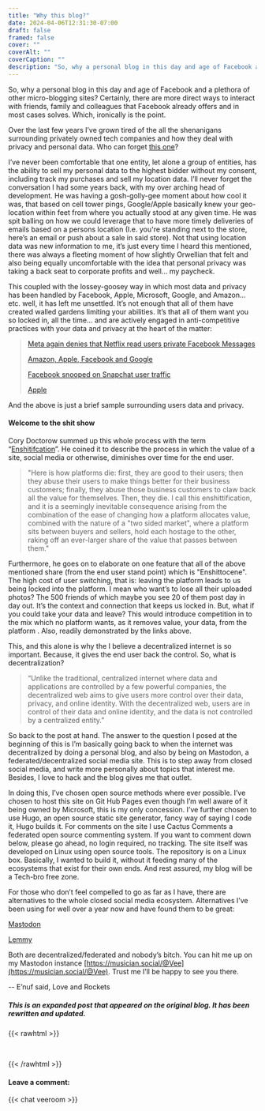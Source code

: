 ```yaml
---
title: "Why this blog?"
date: 2024-04-06T12:31:30-07:00
draft: false
framed: false
cover: ""
coverAlt: ""
coverCaption: ""
description: "So, why a personal blog in this day and age of Facebook and a plethora of other micro-blogging sites? Certainly, there are more direct ways to..."
---
```


So, why a personal blog in this day and age of Facebook and a plethora of other micro-blogging sites? Certainly, there are more direct ways to interact with friends, family and colleagues that Facebook already offers and in most cases solves. Which, ironically is the point. 

Over the last few years I’ve grown tired of the all the shenanigans surrounding privately owned tech companies and how they deal with privacy and personal data. Who can forget [this one](https://en.wikipedia.org/wiki/Facebook%E2%80%93Cambridge_Analytica_data_scandal)?

I’ve never been comfortable that one entity, let alone a group of entities, has the ability to sell my personal data to the highest bidder without my consent, including track my purchases and sell my location data. I’ll never forget the conversation I had some years back, with my over arching head of development. He was having a gosh-golly-gee moment about how cool it was, that based on cell tower pings, Google/Apple basically knew your geo-location within feet from where you actually stood at any given time. He was spit balling on how we could leverage that to have more timely deliveries of emails based on a persons location (I.e. you're standing next to the store, here’s an email or push about a sale in said store). Not that using location data was new information to me, it’s just every time I heard this mentioned, there was always a fleeting moment of how slightly Orwellian that felt and also being equally uncomfortable with the idea that personal privacy was taking a back seat to corporate profits and well... my paycheck.

This coupled with the lossey-goosey way in which most data and privacy has been handled by Facebook, Apple, Microsoft, Google, and Amazon... etc. well, it has left me unsettled. It’s not enough that all of them have created walled gardens limiting your abilities. It’s that all of them want you so locked in, all the time... and are actively engaged in anti-competitive practices with your data and privacy at the heart of the matter:

>[Meta again denies that Netflix read users private Facebook Messages](https://techcrunch.com/2024/04/02/meta-again-denies-that-netflix-read-users-private-facebook-messages/)
>
>[Amazon, Apple, Facebook and Google](https://arstechnica.com/tech-policy/2019/11/antitrust-101-why-everyone-is-probing-amazon-apple-facebook-and-google/)
>
>[Facebook snooped on Snapchat user traffic](https://techcrunch.com/2024/03/26/facebook-secret-project-snooped-snapchat-user-traffic/?guccounter=1)
>
>[Apple](https://arstechnica.com/apple/2024/01/2024-may-be-a-year-of-reckoning-for-apples-85-billion-services-business/)  

And the above is just a brief sample surrounding users data and privacy.    

#### Welcome to the shit show

Cory Doctorow summed up this whole process with the term “[Enshitifcation](https://en.wikipedia.org/wiki/Enshittification)”. He coined it to describe the process in which the value of a site, social media or otherwise, diminishes over time for the end user.

>"Here is how platforms die: first, they are good to their users; then they abuse their users to make things better for their business customers; finally, they abuse those business customers to claw back all the value for themselves. Then, they die. I call this enshittification, and it is a seemingly inevitable consequence arising from the combination of the ease of changing how a platform allocates value, combined with the nature of a "two sided market", where a platform sits between buyers and sellers, hold each hostage to the other, raking off an ever-larger share of the value that passes between them."

Furthermore, he goes on to elaborate on one feature that all of the above mentioned share (from the end user stand point) which is "Enshittocene". The high cost of user switching, that is: leaving the platform leads to us being locked into the platform. I mean who want’s to lose all their uploaded photos? The 500 friends of which maybe you see 20 of them post day in day out. It’s the context and connection that keeps us locked in. But, what if you could take your data and leave? This would introduce competition in to the mix which no platform wants, as it removes value, your data, from the platform . Also, readily demonstrated by the links above. 

This, and this alone is why the I believe a decentralized internet is so important. Because, it gives the end user back the control. So, what is decentralization?

>“Unlike the traditional, centralized internet where data and applications are controlled by a few powerful companies, the decentralized web aims to give users more control over their data, privacy, and online identity. With the decentralized web, users are in control of their data and online identity, and the data is not controlled by a centralized entity.”

So back to the post at hand. The answer to the question I posed at the beginning of this is I’m basically going back to when the internet was decentralized by doing a personal blog, and also by being on Mastodon, a federated/decentralized social media site. This is to step away from closed social media, and write more personally about topics that interest me. Besides, I love to hack and the blog gives me that outlet.

In doing this, I’ve chosen open source methods where ever possible. I’ve chosen to host this site on Git Hub Pages even though I’m well aware of it being owned by Microsoft, this is my only concession. I’ve further chosen to use Hugo, an open source static site generator, fancy way of saying I code it, Hugo builds it. For comments on the site I use Cactus Comments a federated open source commenting system. If you want to comment down below, please go ahead, no login required, no tracking. The site itself was developed on Linux using open source tools. The repository is on a Linux box. Basically, I wanted to build it, without it feeding many of the ecosystems that exist for their own ends. And rest assured, my blog will be a Tech-bro free zone.

For those who don’t feel compelled to go as far as I have, there are alternatives to the whole closed social media ecosystem. Alternatives I’ve been using for well over a year now and have found them to be great:

[Mastodon](https://mastodon.social/explore)

[Lemmy](https://lemmy.ml/)  

Both are decentralized/federated and nobody’s bitch. You can hit me up on my Mastodon instance [https://musician.social/@Vee](https://musician.social/@Vee). Trust me I’ll be happy to see you there.

-- E’nuf said, Love and Rockets 

##### *This is an expanded post that appeared on the original blog. It has been rewritten and updated.*

{{< rawhtml >}}
<p>&nbsp;</p>
{{< /rawhtml >}}

#### Leave a comment:  

{{< chat veeroom >}}



